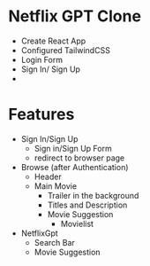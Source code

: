 # Netflix GPT Clone

- Create React App
- Configured TailwindCSS
- Login Form
- Sign In/ Sign Up
- 

# Features

- Sign In/Sign Up
    - Sign in/Sign Up Form
    - redirect to browser page
- Browse (after Authentication)
    - Header
    - Main Movie
        - Trailer in the background
        - Titles and Description
        - Movie Suggestion
            - Movielist 
- NetflixGpt
    - Search Bar
    - Movie Suggestion